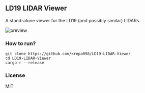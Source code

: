 ## LD19 LIDAR Viewer
A stand-alone viewer for the LD19 (and possibly similar) LIDARs.

![preview](.media/lidar_viewer.gif)

### How to run?

```
git clone https://github.com/krepa098/LD19-LIDAR-Viewer
cd LD19-LIDAR-Viewer
cargo r --release
```

### License
MIT